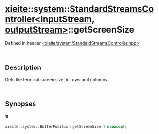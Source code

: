 # [xieite](../../../xieite.md)\:\:[system](../../../system.md)\:\:[StandardStreamsController\<inputStream, outputStream\>](../../StandardStreamsController.md)\:\:getScreenSize
Defined in header [<xieite/system/StandardStreamsController.hpp>](../../../../include/xieite/system/StandardStreamsController.hpp)

&nbsp;

## Description
Gets the terminal screen size, in rows and columns.

&nbsp;

## Synopses
#### 1)
```cpp
xieite::system::BufferPosition getScreenSize() noexcept;
```
